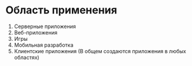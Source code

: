 
# Область применения

1. Cерверные приложения
2. Веб-приложения
3. Игры
4. Мобильная разработка
5. Клиентские приложения
(В общем создаются приложения в любых областях)